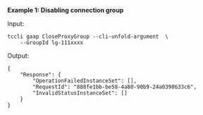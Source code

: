 **Example 1: Disabling connection group**



Input: 

```
tccli gaap CloseProxyGroup --cli-unfold-argument  \
    --GroupId lg-111xxxx
```

Output: 
```
{
    "Response": {
        "OperationFailedInstanceSet": [],
        "RequestId": "888fe1bb-be58-4a80-90b9-24a0398633c6",
        "InvalidStatusInstanceSet": []
    }
}
```

